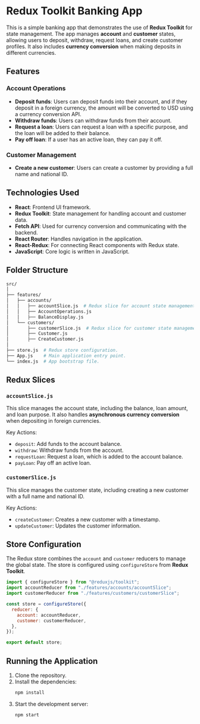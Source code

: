 # Redux Toolkit Banking App

This is a simple banking app that demonstrates the use of **Redux Toolkit** for state management. The app manages **account** and **customer** states, allowing users to deposit, withdraw, request loans, and create customer profiles. It also includes **currency conversion** when making deposits in different currencies.

## Features

### Account Operations

- **Deposit funds**: Users can deposit funds into their account, and if they deposit in a foreign currency, the amount will be converted to USD using a currency conversion API.
- **Withdraw funds**: Users can withdraw funds from their account.
- **Request a loan**: Users can request a loan with a specific purpose, and the loan will be added to their balance.
- **Pay off loan**: If a user has an active loan, they can pay it off.

### Customer Management

- **Create a new customer**: Users can create a customer by providing a full name and national ID.

## Technologies Used

- **React**: Frontend UI framework.
- **Redux Toolkit**: State management for handling account and customer data.
- **Fetch API**: Used for currency conversion and communicating with the backend.
- **React Router**: Handles navigation in the application.
- **React-Redux**: For connecting React components with Redux state.
- **JavaScript**: Core logic is written in JavaScript.

## Folder Structure

```bash
src/
│
├── features/
│   ├── accounts/
│   │   ├── accountSlice.js  # Redux slice for account state management.
│   │   ├── AccountOperations.js
│   │   ├── BalanceDisplay.js
│   └── customers/
│       ├── customerSlice.js  # Redux slice for customer state management.
│       ├── Customer.js
│       ├── CreateCustomer.js
│
├── store.js  # Redux store configuration.
├── App.js    # Main application entry point.
└── index.js  # App bootstrap file.
```

## Redux Slices

### `accountSlice.js`

This slice manages the account state, including the balance, loan amount, and loan purpose. It also handles **asynchronous currency conversion** when depositing in foreign currencies.

Key Actions:

- `deposit`: Add funds to the account balance.
- `withdraw`: Withdraw funds from the account.
- `requestLoan`: Request a loan, which is added to the account balance.
- `payLoan`: Pay off an active loan.

### `customerSlice.js`

This slice manages the customer state, including creating a new customer with a full name and national ID.

Key Actions:

- `createCustomer`: Creates a new customer with a timestamp.
- `updateCustomer`: Updates the customer information.

## Store Configuration

The Redux store combines the `account` and `customer` reducers to manage the global state. The store is configured using `configureStore` from **Redux Toolkit**.

```js
import { configureStore } from "@reduxjs/toolkit";
import accountReducer from "./features/accounts/accountSlice";
import customerReducer from "./features/customers/customerSlice";

const store = configureStore({
  reducer: {
    account: accountReducer,
    customer: customerReducer,
  },
});

export default store;
```

## Running the Application

1. Clone the repository.
2. Install the dependencies:
   ```bash
   npm install
   ```
3. Start the development server:
   ```bash
   npm start
   ```
